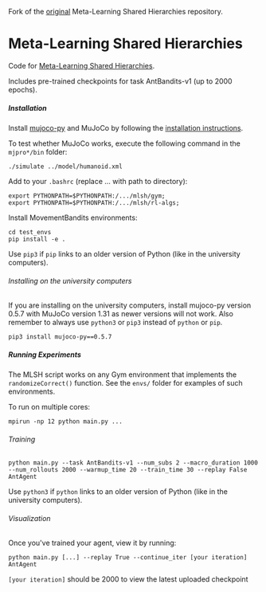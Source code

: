 Fork of the [original](https://github.com/openai/mlsh) Meta-Learning Shared Hierarchies repository.

# Meta-Learning Shared Hierarchies

Code for [Meta-Learning Shared Hierarchies](https://s3-us-west-2.amazonaws.com/openai-assets/MLSH/mlsh_paper.pdf).

Includes pre-trained checkpoints for task AntBandits-v1 (up to 2000 epochs).

##### Installation

Install [mujoco-py](https://github.com/openai/mujoco-py/) and MuJoCo by following the [installation instructions](https://github.com/openai/mujoco-py/#install-mujoco).

To test whether MuJoCo works, execute the following command in the `mjpro*/bin` folder:
```
./simulate ../model/humanoid.xml
```

Add to your `.bashrc` (replace ... with path to directory):
```
export PYTHONPATH=$PYTHONPATH:/.../mlsh/gym;
export PYTHONPATH=$PYTHONPATH:/.../mlsh/rl-algs;
```

Install MovementBandits environments:
```
cd test_envs
pip install -e .
```
Use `pip3` if `pip` links to an older version of Python (like in the university computers).

###### Installing on the university computers

If you are installing on the university computers, install mujoco-py version 0.5.7 with MuJoCo version 1.31 as newer versions will not work.
Also remember to always use `python3` or `pip3` instead of `python` or `pip`.
```
pip3 install mujoco-py==0.5.7
```

##### Running Experiments

The MLSH script works on any Gym environment that implements the `randomizeCorrect()` function. See the `envs/` folder for examples of such environments.

To run on multiple cores:
```
mpirun -np 12 python main.py ...
```

###### Training

```
python main.py --task AntBandits-v1 --num_subs 2 --macro_duration 1000 --num_rollouts 2000 --warmup_time 20 --train_time 30 --replay False AntAgent

```
Use `python3` if `python` links to an older version of Python (like in the university computers).

###### Visualization

Once you've trained your agent, view it by running:
```
python main.py [...] --replay True --continue_iter [your iteration] AntAgent
```
`[your iteration]` should be 2000 to view the latest uploaded checkpoint
